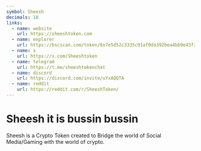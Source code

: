 ```yaml
---
symbol: Sheesh
decimals: 18
links:
  - name: website
    url: https://sheeshtoken.com
  - name: explorer
    url: https://bscscan.com/token/0x7e5d52c3335c91af0da392bea4bb9e43f2aba62c
  - name: x
    url: https://x.com/Sheeshtoken
  - name: telegram
    url: https://t.me/sheeshtokenchat
  - name: discord
    url: https://discord.com/invite/uYxAQQTA
  - name: reddit
    url: https://reddit.com/r/SheeshToken/
---
```


# Sheesh it is bussin bussin

Sheesh is a Crypto Token created to Bridge the world of Social Media/Gaming with the world of crypto.
